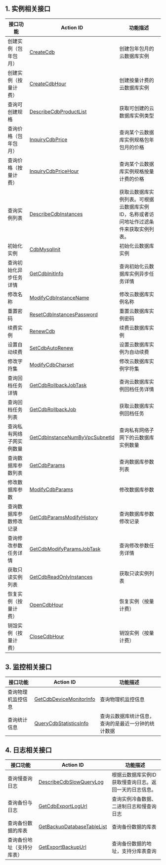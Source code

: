 ## 1. 实例相关接口

| 接口功能 | Action ID | 功能描述 | 
|---------|---------|---------|
| 创建实例（包年包月）| [CreateCdb](/doc/api/253/1334) | 创建包年包月的云数据库实例 |
| 创建实例（按量计费）| [CreateCdbHour](/doc/api/253/5175) | 创建按量计费的云数据库实例 |
| 查询可创建规格 | [DescribeCdbProductList](/doc/api/253/1333) | 获取可创建的云数据库实例类型 |
| 查询价格（包年包月）| [InquiryCdbPrice](/doc/api/253/1332) | 查询某个云数据库实例规格包年包月的价格 |
| 查询价格（按量计费）| [InquiryCdbPriceHour](/doc/api/253/5176) | 查询某个云数据库实例规格按量计费的价格 |
| 查询实例列表 | [ DescribeCdbInstances](/doc/api/253/1266) | 获取云数据库实例列表。可根据云数据库实例ID，名称或者访问地址作过滤条件来获取实例列表。|
| 初始化实例 | [CdbMysqlInit](/doc/api/253/5335) | 初始化云数据库实例 |
| 查询初始化异步任务详情 | [GetCdbInitInfo](/doc/api/253/5334) | 查询初始化云数据库实例异步任务详情 |
| 修改名称 | [ModifyCdbInstanceName](/doc/api/253/1270) | 修改云数据库实例名称 |
| 重置密码 | [ResetCdbInstancesPassword](/doc/api/253/1271) | 重置云数据库实例密码 |
| 续费实例 | [RenewCdb](/doc/api/253/1331) | 续费云数据库实例 |
| 设置自动续费 |[SetCdbAutoRenew](/doc/api/253/4112)| 设置云数据库实例为自动续费 |
| 修改字符集 | [ModifyCdbCharset](/doc/api/253/4113) | 修改云数据库实例字符集 |
| 查询回档任务详情 |[GetCdbRollbackJobTask](/doc/api/253/4114)| 查询云数据库实例回档任务详情 |
| 查询回档任务列表 |[GetCdbRollbackJob](/doc/api/253/4115)| 获取云数据库实例回档任务 |
| 查询私有网络子网实例数量 | [GetCdbInstanceNumByVpcSubnetId](/doc/api/253/5440) | 查询私有网络子网下的云数据库实例数量 |
| 查询数据库参数列表 | [GetCdbParams](/doc/api/253/6369) | 查询数据库参数列表 |
| 修改数据库参数 | [ModifyCdbParams](/doc/api/253/6368) | 修改数据库参数 |
| 查询数据库参数修改记录 | [GetCdbParamsModifyHistory](/doc/api/253/6367) | 查询数据库参数修改记录 |
| 查询修改参数任务详情 | [GetCdbModifyParamsJobTask](/doc/api/253/6428) | 查询修改参数任务详情 |
| 获取只读实例列表 | [GetCdbReadOnlyInstances](/doc/api/253/6417) | 获取只读实例列表 |
| 恢复实例（按量计费） | [OpenCdbHour](/doc/api/253/6416) | 恢复实例（按量计费） |
| 销毁实例（按量计费） | [CloseCdbHour](/doc/api/253/6415) | 销毁实例（按量计费） |

## 3. 监控相关接口

| 接口功能 | Action ID | 功能描述 | 
|---------|---------|---------|
| 查询物理机监控信息 |[GetCdbDeviceMonitorInfo](/doc/api/253/4687)| 查询物理机监控信息 |
| 查询统计信息 | [QueryCdbStatisticsInfo](/doc/api/253/4688) | 查询云数据库统计信息，查询的是最近一分钟的统计数据 |

## 4. 日志相关接口

| 接口功能 | Action ID | 功能描述 | 
|---------|---------|---------|
| 查询慢查询日志 | [DescribeCdbSlowQueryLog](/doc/api/253/4690) | 根据云数据库实例ID获取慢查询日志。返回一天的日志信息。|
| 查询备份与日志 |[GetCdbExportLogUrl](/doc/api/253/4691)| 查询实例冷备数据、二进制日志和慢查询日志 |
| 查询备份数据的库表 |[GetBackupDatabaseTableList](/doc/api/253/5105)| 查询备份数据的库表 |
| 查询备份地址（支持分库表） |[GetExportBackupUrl](/doc/api/253/5125)| 查询备份数据的地址，支持分库表查询 |